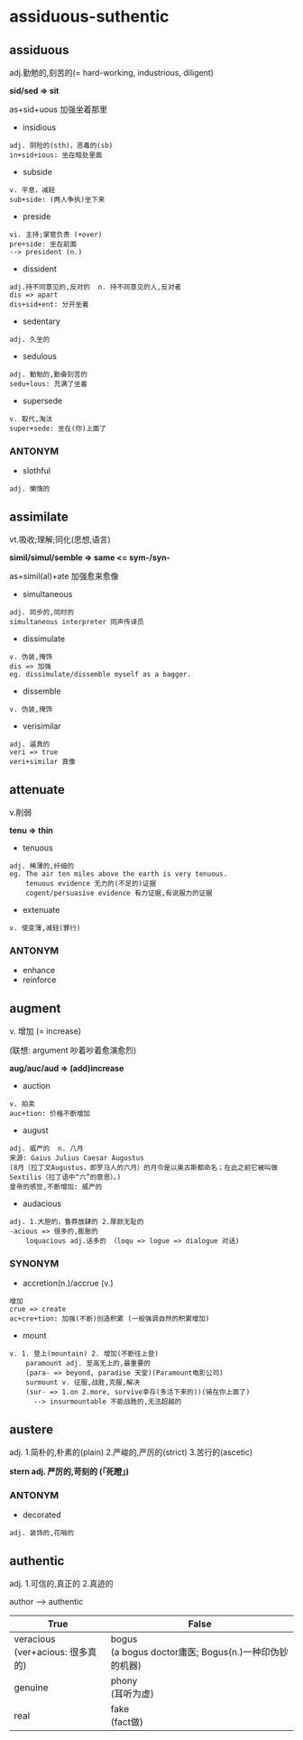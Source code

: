 # assiduous-suthentic

## assiduous

adj.勤勉的,刻苦的(= hard-working, industrious, diligent)

**sid/sed => sit**

as+sid+uous 加强坐着那里

- insidious
```
adj. 阴险的(sth)，恶毒的(sb)
in+sid+ious: 坐在暗处里面
```
- subside
```
v. 平息，减轻
sub+side: (两人争执)坐下来
```
- preside
```
vi. 主持;掌管负责 (+over)
pre+side: 坐在前面
--> president (n.)
```
- dissident
```
adj.持不同意见的,反对的  n. 持不同意见的人,反对者
dis => apart
dis+sid+ent: 分开坐着
```
- sedentary
```
adj. 久坐的
```
- sedulous
```
adj. 勤勉的,勤奋刻苦的
sedu+lous: 充满了坐着
```
- supersede
```
v. 取代,淘汰
super+sede: 坐在(你)上面了
```

### ANTONYM

- slothful
```
adj. 懒惰的
```

## assimilate

vt.吸收;理解;同化(思想,语言)

**simil/simul/semble => same <= sym-/syn-**

as+simil(al)+ate 加强愈来愈像

- simultaneous
```
adj. 同步的,同时的
simultaneous interpreter 同声传译员
```
- dissimulate
```
v. 伪装,掩饰
dis => 加强
eg. dissimulate/dissemble myself as a bagger.
```
- dissemble
```
v. 伪装,掩饰
```
- verisimilar
```
adj. 逼真的
veri => true
veri+similar 真像
```

## attenuate

v.削弱

**tenu => thin**

- tenuous
```
adj. 稀薄的,纤细的
eg. The air ten miles above the earth is very tenuous.
    tenuous evidence 无力的(不足的)证据
    cogent/persuasive evidence 有力证据,有说服力的证据
```
- extenuate
```
v. 使变薄,减轻(罪行)
```
### ANTONYM

- enhance
- reinforce

## augment

v. 增加 (= increase)

(联想: argument 吵着吵着愈演愈烈)

**aug/auc/aud => (add)increase**

- auction
```
v. 拍卖
auc+tion: 价格不断增加
```
- august
```
adj. 威严的  n. 八月
来源: Gaius Julius Caesar Augustus
(8月（拉丁文Augustus，即罗马人的六月）的月令是以奥古斯都命名；在此之前它被叫做Sextilis（拉丁语中“六”的意思）。)
皇帝的感觉,不断增加: 威严的
```
- audacious
```
adj. 1.大胆的，鲁莽放肆的 2.厚颜无耻的
-acious => 很多的,膨胀的
    loquacious adj.话多的 （loqu => logue => dialogue 对话)
```

### SYNONYM

- accretion(n.)/accrue (v.)
```
增加
crue => create
ac+cre+tion: 加强(不断)创造积累 (一般强调自然的积累增加)
```
- mount
```
v. 1. 登上(mountain) 2. 增加(不断往上登)
    paramount adj. 至高无上的,最重要的
    (para- => beyond, paradise 天堂)(Paramount电影公司)
    surmount v. 征服,战胜,克服,解决
    (sur- => 1.on 2.more, survive幸存(多活下来的))(骑在你上面了)
      --> insurmountable 不能战胜的,无法超越的
```

## austere

adj. 1.简朴的,朴素的(plain) 2.严峻的,严厉的(strict) 3.苦行的(ascetic)

**stern adj. 严厉的,苛刻的 (「死瞪」)**

### ANTONYM

- decorated
```
adj. 装饰的,花哨的
```

## authentic

adj. 1.可信的,真正的 2.真迹的

author --> authentic

|True|False|
|----|-----|
|veracious <br>(ver+acious: 很多真的)|bogus <br>(a bogus doctor庸医; Bogus(n.)一种印伪钞的机器)|
|genuine|phony<br>(耳听为虚)|
|real|fake<br>(fact做)|
